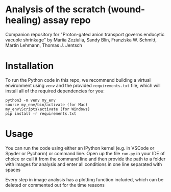 # Analysis of the scratch (wound-healing) assay repo

Companion repository for "Proton-gated anion transport governs endocytic vacuole shrinkage" by Mariia Zeziulia, Sandy Blin, Franziska W. Schmitt, Martin Lehmann, Thomas J. Jentsch

# Installation 

To run the Python code in this repo, we recommend building a virtual environment using `venv` and the provided `requirements.txt` file, which 
will install all of the required dependencies for you:

```
python3 -m venv my_env
source my_env/bin/activate (for Mac)
my_env\Scripts\activate (for Windows)
pip install -r requirements.txt
```

# Usage

You can run the code using either an IPython kernel (e.g. in VSCode or Spyder or Pycharm) or command line. 
Open up the file `run.py` in your IDE of choice or call it from the command line and then provide the path to a folder with images for analysis and enter all conditions in one line separated with spaces

Every step in image analysis has a plotting function included, which can be deleted or commented out for the time reasons